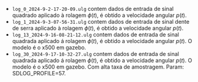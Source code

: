 * `log_0_2024-9-2-17-20-09.ulg` contem dados de entrada de sinal quadrado aplicado à rolagem $\phi(t)$, é obtido a velocidade angular $p(t)$.
* `log_1_2024-9-3-07-56-31.ulg` contem dados de entrada de sinal dente de serra aplicado à rolagem $\phi(t)$, é obtido a velocidade angular $p(t)$.
* `log_13_2024-9-16-08-21-12.ulg` contem dados de entrada de sinal quadrada aplicado á rolagem $\phi(t)$, é obtido a velocidade angular $p(t)$. O modelo é o x500 em gazebo.
* `log_30_2024-9-17-10-32-27.ulg` contem dados de entrada de sinal quadrada aplicado á rolagem $\phi(t)$, é obtido a velocidade angular $p(t)$. O modelo é o x500 em gazebo. Com alta taxa de amostragem. Param: SDLOG_PROFILE=57.